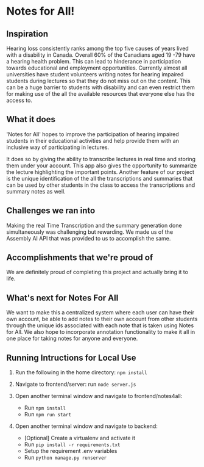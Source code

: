 # Notes for All!

## Inspiration
Hearing loss consistently ranks among the top five causes of years lived with a disability in Canada. Overall 60% of the Canadians aged 19 -79 have a hearing health problem. This can lead to hinderance in participation towards educational and employment opportunities. Currently almost all universities have student volunteers writing notes for hearing impaired students during lectures so that they do not miss out  on the content. This can be a huge barrier to students with disability and can even restrict them for making use of the all the available resources that everyone else has the access to.

## What it does
'Notes for All' hopes to improve the participation of hearing impaired students in their educational activities and help provide them with an inclusive way of participating in lectures.

It does so by giving the ability to transcribe lectures in real time and storing them under your account. This app also gives the opportunity to summarize the lecture highlighting the important points. Another feature of our project is the unique identification of the all the transcriptions and summaries that can be used by other students in the class to access the transcriptions and summary notes as well.

## Challenges we ran into
Making the real Time Transcription and the summary generation done simultaneously was challenging but rewarding. We made us of the Assembly AI API that was provided to us to accomplish the same.

## Accomplishments that we're proud of
We are definitely proud of completing this project and actually bring it to life. 

## What's next for Notes For All
We want to make this a centralized system where each user can have their own account, be able to add notes to their own account from other students through the unique ids associated with each note that is taken using Notes for All. We also hope to incorporate annotation functionality to make it all in one place for taking notes for anyone and everyone.

## Running Intructions for Local Use

1. Run the following in the home directory: `npm install`

2. Navigate to frontend/server: run `node server.js`
3. Open another terminal window and navigate to frontend/notes4all:
    - Run `npm install`
    - Run `npm run start`
4. Open another terminal window and navigate to backend:
    - [Optional] Create a virtualenv and activate it
    - Run `pip install -r requirements.txt`
    - Setup the requirement .env variables
    - Run `python manage.py runserver`
